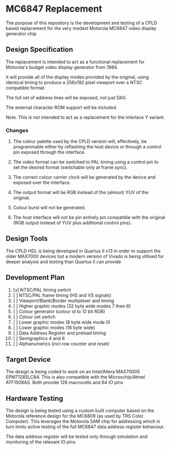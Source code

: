 # MC6847 Replacement #

The purpose of this repository is the development and testing
of a CPLD based replacement for the very modest Motorola MC6847
video display generator chip

## Design Specification ##

The replacement is intended to act as a functional replacement
for Motorola's budget video display generator from 1984.

It will provide all of the display modes provided by the original,
using identical timing to produce a 256x192 pixel viewport over a
NTSC compatible format.

The full set of address lines will be exposed, not just DA0.

The external character ROM support will be included.

Note. This is not intended to act as a replacement for the 
interlace Y variant.

### Changes ###

1. The colour palette used by the CPLD version will, effectively,
be programmable either by reflashing the host device or through
a control pin exposed through the interface.

2. The video format can be switched to PAL timing using a
control pin to set the desired format (switchable only at
frame sync).

3. The correct colour carrier clock will be generated by the
device and exposed over the interface.

4. The output format will be RGB instead of the (almsot) YUV
of the original.

5. Colour burst will not be generated.

6. The host interface will not be pin entirely pin compatible
with the original (RGB output instead of YUV plus additional
control pins).

## Design Tools ##

The CPLD HDL is being developed in Quartus II v13 in order
to support the older MAX7000 devices but a modern version
of Vivado is being utilised for deeper analysis and testing
than Quartus II can provide

## Development Plan ##

1. [x] NTSC/PAL timing switch
2. [ ] NTSC/PAL frame timing (HS and VS signals)
3. [ ] Viewport/Blank/Border multiplexer and timing
4. [ ] Higher graphic modes (32 byte wide modes 7 then 6)
5. [ ] Colour generator (colour id to 12 bit RGB)
6. [ ] Colour set switch
7. [ ] Lower graphic modes (8 byte wide mode 0)
8. [ ] Lower graphic modes (16 byte wide)
9. [ ] Data Address Register and preload timing
10. [ ] Semigraphics 4 and 6
11. [ ] Alphanumerics (incl row counter and reset)

## Target Device ##

The design is being coded to work on an Intel/Altera 
MAX7000S EPM7128SLC84. This is also compatible with 
the Microschip/Atmel ATF1508AS. Both provide 128 
macrocells and 64 IO pins

## Hardware Testing ##

The design is being tested using a custom built
computer based on the Motorola reference design
for the MC6809 (as used by TRS Color Computer).
This leverages the Motorola SAM chip for addressing
which in turn limits active testing of the full
MC6847 data address register behaviour.

The data address register will be tested only
through simulation and monitoring of the relevant
IO pins
